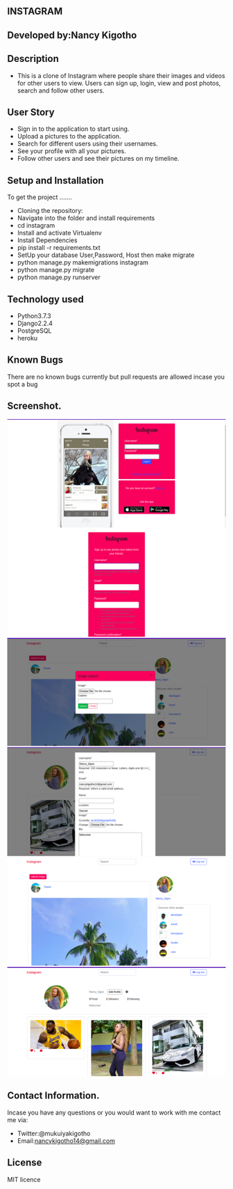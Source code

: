 ## INSTAGRAM
## Developed by:Nancy Kigotho
## Description
* This is a clone of Instagram where people share their images and videos for other users to view. Users can sign up, login, view and post photos, search and follow other users.
## User Story
* Sign in to the application to start using.
* Upload a pictures to the application.
* Search for different users using their usernames.
* See your profile with all your pictures.
* Follow other users and see their pictures on my timeline.
## Setup and Installation
To get the project .......

* Cloning the repository:
* Navigate into the folder and install requirements
* cd instagram
* Install and activate Virtualenv
* Install Dependencies
* pip install -r requirements.txt 
* SetUp your database User,Password, Host then make migrate
* python manage.py makemigrations instagram
* python manage.py migrate
* python manage.py runserver
## Technology used
* Python3.7.3
* Django2.2.4
* PostgreSQL
* heroku

## Known Bugs
There are no known bugs currently but pull requests are allowed incase you spot a bug
## Screenshot.
![alt text](screenshots/pic1.png)
![alt text](screenshots/pic2.png)
![alt text](screenshots/pic3.png)
![alt text](screenshots/pic6.png)
![alt text](screenshots/pic4.png)
![alt text](screenshots/pic5.png)

## Contact Information.
Incase you have any questions or you would want to work with me contact me via:
* Twitter:@mukuiyakigotho
* Email:nancykigotho14@gmail.com
## License
MIT licence
